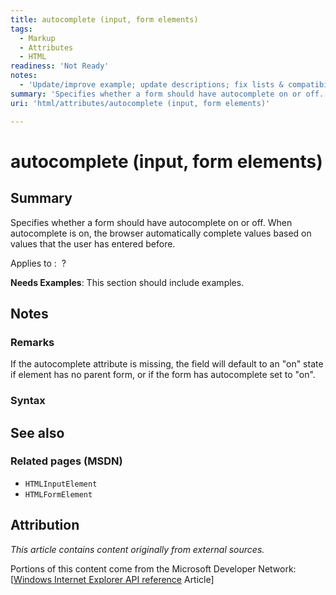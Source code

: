 ```yaml
---
title: autocomplete (input, form elements)
tags:
  - Markup
  - Attributes
  - HTML
readiness: 'Not Ready'
notes:
  - 'Update/improve example; update descriptions; fix lists & compatibility info'
summary: 'Specifies whether a form should have autocomplete on or off. When autocomplete is on, the browser automatically complete values based on values that the user has entered before.'
uri: 'html/attributes/autocomplete (input, form elements)'

---
```

# autocomplete (input, form elements)

## Summary

Specifies whether a form should have autocomplete on or off. When autocomplete is on, the browser automatically complete values based on values that the user has entered before.

Applies to
:    ?

**Needs Examples**: This section should include examples.

## Notes

### Remarks

If the autocomplete attribute is missing, the field will default to an "on" state if element has no parent form, or if the form has autocomplete set to "on".

### Syntax

## See also

### Related pages (MSDN)

-   `HTMLInputElement`
-   `HTMLFormElement`

## Attribution

*This article contains content originally from external sources.*

Portions of this content come from the Microsoft Developer Network: [[Windows Internet Explorer API reference](http://msdn.microsoft.com/en-us/library/ie/hh828809%28v=vs.85%29.aspx) Article]

